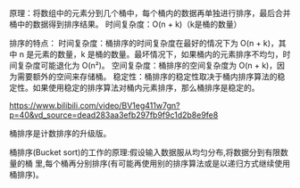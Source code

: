 原理：将数组中的元素分到几个桶中，每个桶内的数据再单独进行排序，最后合并桶中的数据得到排序结果。 时间复杂度：O(n + k)（k是桶的数量）


排序的特点：
时间复杂度：桶排序的时间复杂度在最好的情况下为 O(n + k)，其中 n 是元素的数量，k 是桶的数量。最坏情况下，如果桶内的元素排序不均匀，时间复杂度可能退化为 O(n²)。
空间复杂度：桶排序的空间复杂度为 O(n + k)，因为需要额外的空间来存储桶。
稳定性：桶排序的稳定性取决于桶内排序算法的稳定性。如果使用稳定的排序算法对桶内元素排序，那么桶排序是稳定的。


https://www.bilibili.com/video/BV1eg411w7gn?p=40&vd_source=dead283aa3efb297fb9f9c1d2b8e9fe8


桶排序是计数排序的升级版。

桶排序(Bucket sort)的工作的原理:假设输入数据服从均匀分布,将数据分到有限数量的桶
里,每个桶再分别排序(有可能再使用别的排序算法或是以递归方式继续使用桶排序)。
